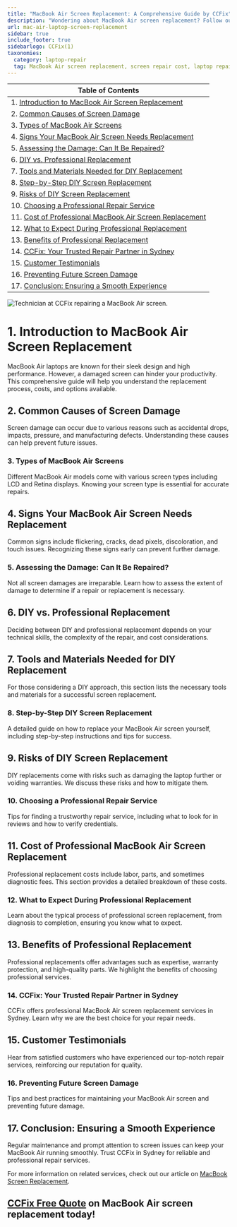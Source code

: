 ```yaml
---
title: "MacBook Air Screen Replacement: A Comprehensive Guide by CCFix"
description: "Wondering about MacBook Air screen replacement? Follow our detailed guide to understand the process, costs, and options available. Visit CCFix in Sydney for professional assistance or get a free quote online!"
url: mac-air-laptop-screen-replacement
sidebar: true
include_footer: true
sidebarlogo: CCFix(1)
taxonomies:
  category: laptop-repair
  tag: MacBook Air screen replacement, screen repair cost, laptop repair, Sydney
---
```


| **Table of Contents**                                               |
|---------------------------------------------------------------------|
| 1. [Introduction to MacBook Air Screen Replacement](#1-introduction-to-macbook-air-screen-replacement) |
| 2. [Common Causes of Screen Damage](#2-common-causes-of-screen-damage) |
| 3. [Types of MacBook Air Screens](#3-types-of-macbook-air-screens) |
| 4. [Signs Your MacBook Air Screen Needs Replacement](#4-signs-your-macbook-air-screen-needs-replacement) |
| 5. [Assessing the Damage: Can It Be Repaired?](#5-assessing-the-damage-can-it-be-repaired) |
| 6. [DIY vs. Professional Replacement](#6-diy-vs-professional-replacement) |
| 7. [Tools and Materials Needed for DIY Replacement](#7-tools-and-materials-needed-for-diy-replacement) |
| 8. [Step-by-Step DIY Screen Replacement](#8-step-by-step-diy-screen-replacement) |
| 9. [Risks of DIY Screen Replacement](#9-risks-of-diy-screen-replacement) |
| 10. [Choosing a Professional Repair Service](#10-choosing-a-professional-repair-service) |
| 11. [Cost of Professional MacBook Air Screen Replacement](#11-cost-of-professional-macbook-air-screen-replacement) |
| 12. [What to Expect During Professional Replacement](#12-what-to-expect-during-professional-replacement) |
| 13. [Benefits of Professional Replacement](#13-benefits-of-professional-replacement) |
| 14. [CCFix: Your Trusted Repair Partner in Sydney](#14-ccfix-your-trusted-repair-partner-in-sydney) |
| 15. [Customer Testimonials](#15-customer-testimonials) |
| 16. [Preventing Future Screen Damage](#16-preventing-future-screen-damage) |
| 17. [Conclusion: Ensuring a Smooth Experience](#17-conclusion-ensuring-a-smooth-experience) |

![Technician at CCFix repairing a MacBook Air screen.](/images/ccfix-macbook-air-screen-repair.webp "CCFix technician repairing a MacBook Air screen, showcasing expert repair services in a professional environment.")

# **1. Introduction to MacBook Air Screen Replacement**
MacBook Air laptops are known for their sleek design and high performance. However, a damaged screen can hinder your productivity. This comprehensive guide will help you understand the replacement process, costs, and options available.

## **2. Common Causes of Screen Damage**
Screen damage can occur due to various reasons such as accidental drops, impacts, pressure, and manufacturing defects. Understanding these causes can help prevent future issues.

### **3. Types of MacBook Air Screens**
Different MacBook Air models come with various screen types including LCD and Retina displays. Knowing your screen type is essential for accurate repairs.

## **4. Signs Your MacBook Air Screen Needs Replacement**
Common signs include flickering, cracks, dead pixels, discoloration, and touch issues. Recognizing these signs early can prevent further damage.

### **5. Assessing the Damage: Can It Be Repaired?**
Not all screen damages are irreparable. Learn how to assess the extent of damage to determine if a repair or replacement is necessary.

## **6. DIY vs. Professional Replacement**
Deciding between DIY and professional replacement depends on your technical skills, the complexity of the repair, and cost considerations.

## **7. Tools and Materials Needed for DIY Replacement**
For those considering a DIY approach, this section lists the necessary tools and materials for a successful screen replacement.

### **8. Step-by-Step DIY Screen Replacement**
A detailed guide on how to replace your MacBook Air screen yourself, including step-by-step instructions and tips for success.

## **9. Risks of DIY Screen Replacement**
DIY replacements come with risks such as damaging the laptop further or voiding warranties. We discuss these risks and how to mitigate them.

### **10. Choosing a Professional Repair Service**
Tips for finding a trustworthy repair service, including what to look for in reviews and how to verify credentials.

## **11. Cost of Professional MacBook Air Screen Replacement**
Professional replacement costs include labor, parts, and sometimes diagnostic fees. This section provides a detailed breakdown of these costs.

### **12. What to Expect During Professional Replacement**
Learn about the typical process of professional screen replacement, from diagnosis to completion, ensuring you know what to expect.

## **13. Benefits of Professional Replacement**
Professional replacements offer advantages such as expertise, warranty protection, and high-quality parts. We highlight the benefits of choosing professional services.

### **14. CCFix: Your Trusted Repair Partner in Sydney**
CCFix offers professional MacBook Air screen replacement services in Sydney. Learn why we are the best choice for your repair needs.

## **15. Customer Testimonials**
Hear from satisfied customers who have experienced our top-notch repair services, reinforcing our reputation for quality.

### **16. Preventing Future Screen Damage**
Tips and best practices for maintaining your MacBook Air screen and preventing future damage.

## **17. Conclusion: Ensuring a Smooth Experience**
Regular maintenance and prompt attention to screen issues can keep your MacBook Air running smoothly. Trust CCFix in Sydney for reliable and professional repair services.


For more information on related services, check out our article on [MacBook Screen Replacement](https://ccfix.com.au/macbook-screen-replacement).

 ## [CCFix Free Quote](https://form.jotform.com/241402975332857) on MacBook Air screen replacement today!
